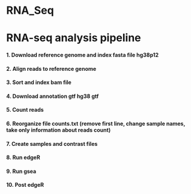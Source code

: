 # RNA_Seq 
# RNA-seq analysis pipeline
#### 1. Download reference genome and index fasta file hg38p12
#### 2. Align reads to reference genome
#### 3. Sort and index bam file
#### 4. Download annotation gtf hg38 gtf
#### 5. Count reads
#### 6. Reorganize file counts.txt (remove first line, change sample names, take only information about reads count)
#### 7. Create samples and contrast files
#### 8. Run edgeR
#### 9. Run gsea
#### 10. Post edgeR
